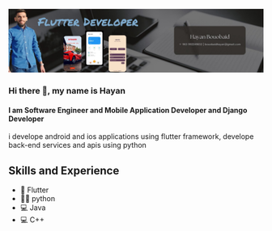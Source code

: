 ![I am Flutter Developer and Software Engineer to be](https://github.com/Hayan47/Hayan47/blob/main/PicsArt_04-16-04.30.11.jpg)

### Hi there 👋, my name is Hayan
#### I am Software Engineer and Mobile Application Developer and Django Developer 


i develope android and ios applications using flutter framework, develope back-end services and apis using python 

## Skills and Experience
* 📱 Flutter 
* 👨‍💻 python 
* 💻 Java
* 💻 C++

